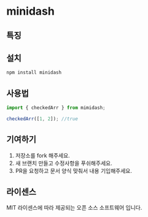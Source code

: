# minidash

## 특징


## 설치
```bash
npm install minidash
```

## 사용법

```js
import { checkedArr } from mimidash;

checkedArr([1, 2]); //true
```


## 기여하기
1. 저장소를 fork 해주세요.
2. 새 브랜치 만들고 수정사항을 푸쉬해주세요.
3. PR을 요청하고 문서 양식 맞춰서 내용 기입해주세요.

## 라이센스
MIT 라이센스에 따라 제공되는 오픈 소스 소프트웨어 입니다.